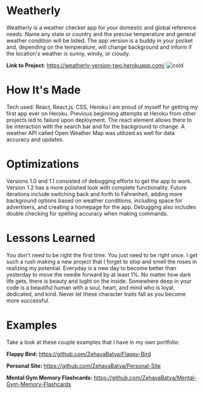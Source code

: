 # Weatherly 
Weatherly is a weather checker app for your domestic and global reference needs. Name any state or country and the precise temperature and general weather condition will be listed. The app version is a buddy in your pocket and, depending on the temperature, will change background and inform if the location's weather is sunny, windy, or cloudy.

**Link to Project:** https://weatherly-version-two.herokuapp.com/
![cold](https://user-images.githubusercontent.com/84485729/192074860-80e1c275-1d5d-4012-b189-94daec11f688.jpg)

# How It's Made
Tech used: React, React.js, CSS, Heroku
I am proud of myself for getting my first app ever on Heroku. Previous beginning attempts at Heroku from other projects led to failure upon deployment. The react element allows there to be interaction with the search bar and for the background to change. A weather API called Open Weather Map was utilized as well for data accuracy and updates. 

# Optimizations
Versions 1.0 and 1.1 consisted of debugging efforts to get the app to work. Version 1.2 has a more polished look with complete functionality. Future iterations include switching back and forth to Fahrenheit, adding more background options based on weather conditions, including space for advertisers, and creating a homepage for the app. Debugging also includes double checking for spelling accuracy when making commands. 

# Lessons Learned
You don't need to be right the first time. You just need to be right once. I get such a rush making a new project that I forget to stop and smell the roses in realizing my potential. Everyday is a new day to become better than yesterday to move the needle forward by at least 1%. No matter how dark life gets, there is beauty and lught on the inside. Somewhere deep in your code is a beautiful human with a soul, heart, and mind who is loyal, dedicated, and kind. Never let these character traits fall as you become more successful.

# Examples
Take a look at these couple examples that I have in my own portfolio:

**Flappy Bird:** https://github.com/ZehavaBatya/Flappy-Bird

**Personal Site:** https://github.com/ZehavaBatya/Personal-Site

**Mental Gym Memory Flashcards:** https://github.com/ZehavaBatya/Mental-Gym-Memory-Flashcards
